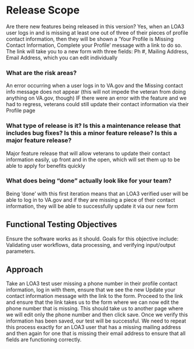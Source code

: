 # Release Scope

Are there new features being released in this version? 
Yes, when an LOA3 user logs in and is missing at least one out of three of their pieces of profile contact information, then they will be shown a ‘Your Profile is Missing Contact Information, Complete your Profile’ message with a link to do so.  The link will take you to a new form with three fields: Ph #, Mailing Address, Email Address, which you can edit individually

### What are the risk areas?

An error occurring when a user logs in to VA.gov and the Missing contact info message does not appear (this will not impede the veteran from doing anything on VA.gov, though)
IF there were an error with the feature and we had to regress, veterans could still update their contact information via their Profile page

### What type of release is it? Is this a maintenance release that includes bug fixes? Is this a minor feature release? Is this a major feature release?

Major feature release that will allow veterans to update their contact information easily, up front and in the open, which will set them up to be able to apply for benefits quickly

### What does being “done” actually look like for your team?

Being ‘done’ with this first iteration means that an LOA3 verified user will be able to log in to VA.gov and if they are missing a piece of their contact information, they will be able to successfully update it via our new form

## Functional Testing Objectives

Ensure the software works as it should. Goals for this objective include: Validating user workflows, data processing, and verifying input/output parameters.

## Approach

Take an LOA3 test user missing a phone number in their profile contact information, log in with them, ensure that we see the new Update your contact information message with the link to the form.  Proceed to the link and ensure that the link takes us to the form where we can now edit the phone number that is missing.  This should take us to another page where we will edit only the phone number and then click save.  Once we verify this information has been saved, our test will be successful.
We need to repeat this process exactly for an LOA3 user that has a missing mailing address and then again for one that is missing their email address to ensure that all fields are functioning correctly.
